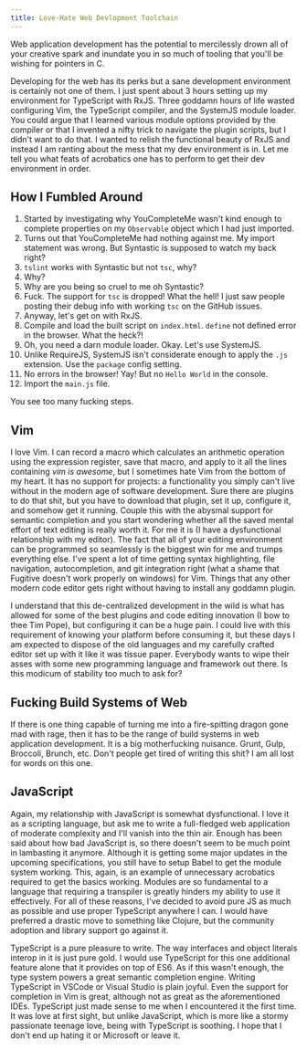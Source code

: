 ```yaml
---
title: Love-Hate Web Devlopment Toolchain
---
```


Web application development has the potential to mercilessly drown all of your
creative spark and inundate you in so much of tooling that you'll be wishing
for pointers in C.

<!--more-->

Developing for the web has its perks but a sane development
environment is certainly not one of them. I just spent about 3 hours setting
up my environment for TypeScript with RxJS. Three goddamn hours of life wasted
configuring Vim, the TypeScript compiler, and the SystemJS module loader.
You could argue that I learned various module options provided by the compiler or that I
invented a nifty trick to navigate the plugin scripts, but I didn't want to
do that. I wanted to relish the functional beauty of RxJS and instead
I am ranting about the mess that my dev environment is in. Let me tell
you what feats of acrobatics one has to perform to get their dev environment
in order.

## How I Fumbled Around

1. Started by investigating why YouCompleteMe wasn't kind enough to complete
  properties on my `Observable` object which I had just imported.
2. Turns out that YouCompleteMe had nothing against me. My import statement was
  wrong. But Syntastic is supposed to watch my back right?
3. `tslint` works with Syntastic but not `tsc`, why?
4. Why?
5. Why are you being so cruel to me oh Syntastic?
6. Fuck. The support for `tsc` is dropped! What the hell! I just saw people
  posting their debug info with working `tsc` on the GitHub issues.
7. Anyway, let's get on with RxJS.
8. Compile and load the built script on `index.html`. `define` not defined
  error in the browser. What the heck?!
9. Oh, you need a darn module loader. Okay. Let's use SystemJS.
10. Unlike RequireJS, SystemJS isn't considerate enough to apply the `.js`
  extension. Use the `package` config setting.
11. No errors in the browser! Yay! But no `Hello World` in the console.
12. Import the `main.js` file.

You see too many fucking steps.

## Vim

I love Vim. I can record a macro which calculates an arithmetic operation
using the expression register, save that macro, and apply to it all the lines
containing _vim is awesome_, but I sometimes hate Vim from the bottom of my
heart. It has no support for projects: a functionality you simply can't live
without in the modern age of software development. Sure there are plugins to
do that shit, but you have to download that plugin, set it up, configure it,
and somehow get it running. Couple this with the abysmal support for semantic
completion and you start wondering whether all the saved mental effort of text
editing is really worth it. For me it is (I have a dysfunctional relationship
with my editor). The fact that all of your editing environment can be
programmed so seamlessly is the biggest win for me and trumps everything else.
I've spent a lot of time getting syntax highlighting, file navigation,
autocompletion, and git integration right (what a shame that Fugitive doesn't
work properly on windows) for Vim. Things that any other modern code editor
gets right without having to install any goddamn plugin.

I understand that this de-centralized development in the wild is what has
allowed for some of the best plugins and code editing innovation (I bow to thee
Tim Pope), but configuring it can be a huge pain. I could live with this
requirement of knowing your platform before consuming it, but these days I am
expected to dispose of the old languages and my carefully crafted editor set
up with it like it was tissue paper. Everybody wants to wipe their asses
with some new programming language and framework out there. Is this modicum
of stability too much to ask for?

## Fucking Build Systems of Web

If there is one thing capable of turning me into a fire-spitting dragon gone
mad with rage, then it has to be the range of build systems in web
application development. It is a big motherfucking nuisance. Grunt, Gulp,
Broccoli, Brunch, etc. Don't people get tired of writing this shit? I am
all lost for words on this one.

## JavaScript

Again, my relationship with JavaScript is somewhat dysfunctional. I love it
as a scripting language, but ask me to write a full-fledged web application
of moderate complexity and I'll vanish into the thin air. Enough has been
said about how bad JavaScript is, so there doesn't seem to be much point
in lambasting it anymore. Although it is getting some major updates in the
upcoming specifications, you still have to setup Babel to get the module
system working. This, again, is an example of unnecessary acrobatics
required to get the basics working. Modules are so fundamental to a language
that requiring a transpiler is greatly hinders my ability to use it
effectively. For all of these reasons, I've decided to avoid pure JS as much
as possible and use proper TypeScript anywhere I can. I would have preferred
a drastic move to something like Clojure, but the community adoption and
library support go against it.

TypeScript is a pure pleasure to write. The way interfaces and object literals
interop in it is just pure gold. I would use TypeScript for this one additional
feature alone that it provides on top of ES6. As if this wasn't enough, the type
system powers a great semantic completion engine. Writing TypeScript in VSCode
or Visual Studio is plain joyful. Even the support for completion in Vim is
great, although not as great as the aforementioned IDEs. TypeScript just made
sense to me when I encountered it the first time. It was love at first sight,
but unlike JavaScript, which is more like a stormy passionate teenage love,
being with TypeScript is soothing. I hope that I don't end up hating it or
Microsoft or leave it.

